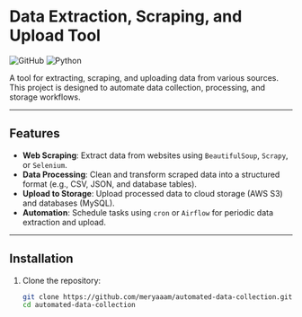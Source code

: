 # Data Extraction, Scraping, and Upload Tool

![GitHub](https://img.shields.io/github/license/meryaaam/automated-data-collection) 
![Python](https://img.shields.io/badge/python-3.7%2B-blue)

A tool for extracting, scraping, and uploading data from various sources. This project is designed to automate data collection, processing, and storage workflows.

---

## Features

- **Web Scraping**: Extract data from websites using `BeautifulSoup`, `Scrapy`, or `Selenium`.
- **Data Processing**: Clean and transform scraped data into a structured format (e.g., CSV, JSON, and database tables).
- **Upload to Storage**: Upload processed data to cloud storage (AWS S3) and databases (MySQL).
- **Automation**: Schedule tasks using `cron` or `Airflow` for periodic data extraction and upload.

---

## Installation

1. Clone the repository:
   ```bash
   git clone https://github.com/meryaaam/automated-data-collection.git
   cd automated-data-collection